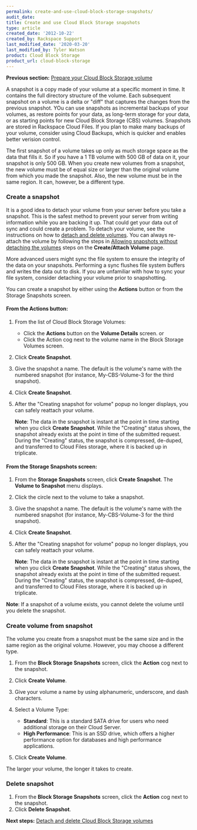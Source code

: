 ```yaml
---
permalink: create-and-use-cloud-block-storage-snapshots/
audit_date:
title: Create and use Cloud Block Storage snapshots
type: article
created_date: '2012-10-22'
created_by: Rackspace Support
last_modified_date: '2020-03-20'
last_modified_by: Tyler Watson
product: Cloud Block Storage
product_url: cloud-block-storage
---
```


**Previous section:** [Prepare your Cloud Block Storage volume](/how-to/prepare-your-cloud-block-storage-volume)

A snapshot is a copy made of your volume at a specific moment in time.
It contains the full directory structure of the volume. Each subsequent
snapshot on a volume is a delta or "diff" that captures the changes
from the previous snapshot. YOu can use snapshots as incremental backups
of your volumes, as restore points for your data, as long-term storage for
your data, or as starting points for new Cloud Block Storage (CBS) volumes.
Snapshots are stored in Rackspace Cloud Files. If you plan to make many backups
of your volume, consider using Cloud Backups, which is quicker and enables
better verision control.

The first snapshot of a volume takes up only as much storage space as
the data that fills it. So if you have a 1 TB volume with 500 GB of data on it,
your snapshot is only 500 GB. When you create new volumes from a snapshot, the
new volume must be of equal size or larger than the original volume from which
you made the snapshot. Also, the new volume must be in the same region. It can,
however, be a different type.


### Create a snapshot

It is a good idea to detach your volume from your server before you take
a snapshot. This is the safest method to prevent your server from
writing information while you are backing it up. That could get your
data out of sync and could create a problem. To detach your volume, see
the instructions on how to [detach and delete volumes](/how-to/detach-and-delete-cloud-block-storage-volumes).
You can always re-attach the volume by following the steps in [Allowing snapshots without detaching the volumes](/how-to/create-and-attach-a-cloud-block-storage-volume) steps
on the **Create/Attach Volume** page.

More advanced users might sync the file system to ensure the
integrity of the data on your snapshots. Performing a sync flushes
file system buffers and writes the data out to disk. If you are
unfamiliar with how to sync your file system, consider detaching your
volume prior to snapshotting.

You can create a snapshot by either using the **Actions** button
or from the Storage Snapshots screen.

#### From the Actions button:

1.  From the list of Cloud Block Storage Volumes:
    -   Click the **Actions** button on the **Volume Details** screen.
        or
    -   Click the Action cog next to the volume name in the Block
        Storage Volumes screen.

2.  Click **Create Snapshot**.
3.  Give the snapshot a name. The default is the volume's name with the
    numbered snapshot (for instance, My-CBS-Volume-3 for the
    third snapshot).
4.  Click **Create Snapshot**.
5.  After the "Creating snapshot for volume" popup no longer displays, you can safely
    reattach your volume.

    **Note**: The data in the snapshot is instant at the point in time
    starting when you click **Create Snapshot**. While the
    "Creating" status shows, the snapshot already exists at the point in
    time of the submitted request. During the "Creating" status, the
    snapshot is compressed, de-duped, and transferred to Cloud Files
    storage, where it is backed up in triplicate.

#### From the Storage Snapshots screen:

1.  From the **Storage Snapshots** screen, click **Create Snapshot**.
    The **Volume to Snapshot** menu displays.
2.  Click the circle next to the volume to take a snapshot.
3.  Give the snapshot a name. The default is the volume's name with the
    numbered snapshot (for instance, My-CBS-Volume-3 for the
    third snapshot).
4.  Click **Create Snapshot**.
5.  After the "Creating snapshot for volume" popup no longer displays, you can safely
    reattach your volume.

    **Note**: The data in the snapshot is instant at the point in time
    starting when you click **Create Snapshot**. While the
    "Creating" status shows, the snapshot already exists at the point in
    time of the submitted request. During the "Creating" status, the
    snapshot is compressed, de-duped, and transferred to Cloud Files
    storage, where it is backed up in triplicate.

**Note**: If a snapshot of a volume exists, you cannot delete the volume until you delete the snapshot.

### Create volume from snapshot

The volume you create from a snapshot must be the same size and in the
same region as the original volume. However, you may choose a different
type.

1.  From the **Block Storage Snapshots** screen, click the **Action**
    cog next to the snapshot.
2.  Click **Create Volume**.
3.  Give your volume a name by using alphanumeric, underscore, and dash
    characters.
4.  Select a Volume Type:
    -   **Standard**: This is a standard SATA drive for users who need
        additional storage on their Cloud Server.
    -   **High Performance**: This is an SSD drive, which offers a
        higher performance option for databases and high
        performance applications.

5.  Click **Create Volume**.

The larger your volume, the longer it takes to create.

### Delete snapshot

1.  From the **Block Storage Snapshots** screen, click the **Action** cog next to the snapshot.
2.  Click **Delete Snapshot**.


**Next steps:** [Detach and delete Cloud Block Storage volumes](/how-to/detach-and-delete-cloud-block-storage-volumes)
